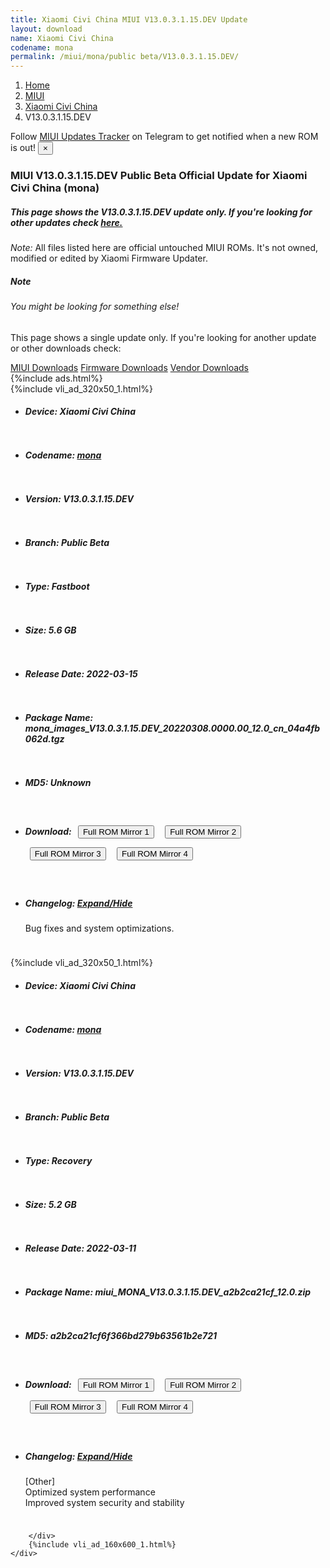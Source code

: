 ```yaml
---
title: Xiaomi Civi China MIUI V13.0.3.1.15.DEV Update
layout: download
name: Xiaomi Civi China
codename: mona
permalink: /miui/mona/public beta/V13.0.3.1.15.DEV/
---
```

<nav aria-label="breadcrumb">
    <ol class="breadcrumb">
        <li class="breadcrumb-item"><a href="/">Home</a></li>
        <li class="breadcrumb-item"><a href="/miui/">MIUI</a></li>
        <li class="breadcrumb-item"><a href="/miui/mona/">Xiaomi Civi China</a></li>
        <li class="breadcrumb-item active" aria-current="page">V13.0.3.1.15.DEV</li>
    </ol>
</nav>
<div class="alert alert-primary alert-dismissible fade show" role="alert">
    Follow <a href="https://t.me/MIUIUpdatesTracker" class="alert-link">MIUI Updates Tracker</a> on Telegram to get
    notified when a new ROM is out!
    <button type="button" class="close" data-dismiss="alert" aria-label="Close">
        <span aria-hidden="true">&times;</span>
    </button>
</div>
<div class="col-12 mx-auto">
    <h3 class="title bg-light p-2 rounded">MIUI V13.0.3.1.15.DEV Public Beta Official Update for Xiaomi Civi China (mona)</h3>
    <h5>This page shows the V13.0.3.1.15.DEV update only. If you're looking for other updates check
        <a href="/miui/mona/">here.</a></h5>
    <p><i>Note: </i>All files listed here are official untouched MIUI ROMs.
        It's not owned, modified or edited by Xiaomi Firmware Updater.</p>
    <div class="card">
        <div class="card-body">
            <h5 class="card-title">Note</h5>
            <h6 class="card-subtitle mb-2 text-muted">You might be looking for something else!</h6>
            <p class="card-text">This page shows a single update only.
                If you're looking for another update or other downloads check:</p>
            <a href="/miui/" class="card-link">MIUI Downloads</a>
            <a href="/firmware/" class="card-link">Firmware Downloads</a>
            <a href="/vendor/" class="card-link">Vendor Downloads</a>
        </div>
    </div>
    {%include ads.html%}
    <div class="row justify-content-center">
        <div class="col-10" id="downloads">
                    <div class="card card-body">
            {%include vli_ad_320x50_1.html%}
            <ul class="list-unstyled">
                <li style="padding-bottom: 10px;">
                    <h5><b>Device: </b>Xiaomi Civi China</h5>
                </li>
                <li style="padding-bottom: 10px;">
                    <h5><b>Codename: </b> <a href="/miui/mona/" target="_blank">mona</a> </h5>
                </li>
                <li style="padding-bottom: 10px;">
                    <h5><b>Version: </b>V13.0.3.1.15.DEV</h5>
                </li>
                <li style="padding-bottom: 10px;">
                    <h5><b>Branch: </b>Public Beta</h5>
                </li>
                <li style="padding-bottom: 10px;">
                    <h5><b>Type: </b>Fastboot</h5>
                </li>
                <li style="padding-bottom: 10px;">
                    <h5><b>Size: </b>5.6 GB</h5>
                </li>
                <li style="padding-bottom: 10px;">
                    <h5><b>Release Date: </b>2022-03-15</h5>
                </li>
                <li style="padding-bottom: 10px;">
                    <h5><b>Package Name: </b><span id="filename" class="text-dark">mona_images_V13.0.3.1.15.DEV_20220308.0000.00_12.0_cn_04a4fb062d.tgz</span></h5>
                </li>
                <li style="padding-bottom: 10px;">
                    <h5><b>MD5: </b><span id="md5" class="text-muted">Unknown</span></h5>
                </li>
                <li style="padding-bottom: 10px;">
                    <h5><b>Download: </b> <button type="button" id="download" class="btn btn-primary" style="margin: 7px;" onclick="window.open('https://bigota.d.miui.com/V13.0.3.1.15.DEV/mona_images_V13.0.3.1.15.DEV_20220308.0000.00_12.0_cn_04a4fb062d.tgz', '_blank');"><i class="fa fa-download"></i> Full ROM Mirror 1</button> <button type="button" id="download" class="btn btn-primary" style="margin: 7px;" onclick="window.open('https://ks3orig.bigota.d.miui.com/V13.0.3.1.15.DEV/mona_images_V13.0.3.1.15.DEV_20220308.0000.00_12.0_cn_04a4fb062d.tgz', '_blank');"><i class="fa fa-download"></i> Full ROM Mirror 2</button> <button type="button" id="download" class="btn btn-primary" style="margin: 7px;" onclick="window.open('https://airtel.bigota.d.miui.com/V13.0.3.1.15.DEV/mona_images_V13.0.3.1.15.DEV_20220308.0000.00_12.0_cn_04a4fb062d.tgz', '_blank');"><i class="fa fa-download"></i> Full ROM Mirror 3</button> <button type="button" id="download" class="btn btn-primary" style="margin: 7px;" onclick="window.open('https://hugeota.d.miui.com/V13.0.3.1.15.DEV/mona_images_V13.0.3.1.15.DEV_20220308.0000.00_12.0_cn_04a4fb062d.tgz', '_blank');"><i class="fa fa-download"></i> Full ROM Mirror 4</button></h5>
                </li>
                <li style="padding-bottom: 10px;">
                    <h5><b>Changelog: </b><a href="#mona_1_changelog" data-toggle="collapse" role="button"
                            aria-expanded="false" aria-controls="mona_1_changelog"> <i class="fa fa-arrow-down"
                                aria-hidden="true"></i> Expand/Hide</a></h5>
                    <div class="collapse" id="mona_1_changelog">
                        <p id="changelog_text">Bug fixes and system optimizations.</p>
                    </div>
                </li>
            </ul>
        </div>
        <div class="card card-body">
            {%include vli_ad_320x50_1.html%}
            <ul class="list-unstyled">
                <li style="padding-bottom: 10px;">
                    <h5><b>Device: </b>Xiaomi Civi China</h5>
                </li>
                <li style="padding-bottom: 10px;">
                    <h5><b>Codename: </b> <a href="/miui/mona/" target="_blank">mona</a> </h5>
                </li>
                <li style="padding-bottom: 10px;">
                    <h5><b>Version: </b>V13.0.3.1.15.DEV</h5>
                </li>
                <li style="padding-bottom: 10px;">
                    <h5><b>Branch: </b>Public Beta</h5>
                </li>
                <li style="padding-bottom: 10px;">
                    <h5><b>Type: </b>Recovery</h5>
                </li>
                <li style="padding-bottom: 10px;">
                    <h5><b>Size: </b>5.2 GB</h5>
                </li>
                <li style="padding-bottom: 10px;">
                    <h5><b>Release Date: </b>2022-03-11</h5>
                </li>
                <li style="padding-bottom: 10px;">
                    <h5><b>Package Name: </b><span id="filename" class="text-dark">miui_MONA_V13.0.3.1.15.DEV_a2b2ca21cf_12.0.zip</span></h5>
                </li>
                <li style="padding-bottom: 10px;">
                    <h5><b>MD5: </b><span id="md5" class="text-muted">a2b2ca21cf6f366bd279b63561b2e721</span></h5>
                </li>
                <li style="padding-bottom: 10px;">
                    <h5><b>Download: </b> <button type="button" id="download" class="btn btn-primary" style="margin: 7px;" onclick="window.open('https://bigota.d.miui.com/V13.0.3.1.15.DEV/miui_MONA_V13.0.3.1.15.DEV_a2b2ca21cf_12.0.zip', '_blank');"><i class="fa fa-download"></i> Full ROM Mirror 1</button> <button type="button" id="download" class="btn btn-primary" style="margin: 7px;" onclick="window.open('https://ks3orig.bigota.d.miui.com/V13.0.3.1.15.DEV/miui_MONA_V13.0.3.1.15.DEV_a2b2ca21cf_12.0.zip', '_blank');"><i class="fa fa-download"></i> Full ROM Mirror 2</button> <button type="button" id="download" class="btn btn-primary" style="margin: 7px;" onclick="window.open('https://airtel.bigota.d.miui.com/V13.0.3.1.15.DEV/miui_MONA_V13.0.3.1.15.DEV_a2b2ca21cf_12.0.zip', '_blank');"><i class="fa fa-download"></i> Full ROM Mirror 3</button> <button type="button" id="download" class="btn btn-primary" style="margin: 7px;" onclick="window.open('https://hugeota.d.miui.com/V13.0.3.1.15.DEV/miui_MONA_V13.0.3.1.15.DEV_a2b2ca21cf_12.0.zip', '_blank');"><i class="fa fa-download"></i> Full ROM Mirror 4</button></h5>
                </li>
                <li style="padding-bottom: 10px;">
                    <h5><b>Changelog: </b><a href="#mona_2_changelog" data-toggle="collapse" role="button"
                            aria-expanded="false" aria-controls="mona_2_changelog"> <i class="fa fa-arrow-down"
                                aria-hidden="true"></i> Expand/Hide</a></h5>
                    <div class="collapse" id="mona_2_changelog">
                        <p id="changelog_text">[Other]<br>Optimized system performance<br>Improved system security and stability</p>
                    </div>
                </li>
            </ul>
        </div>

        </div>
        {%include vli_ad_160x600_1.html%}
    </div>
</div>
